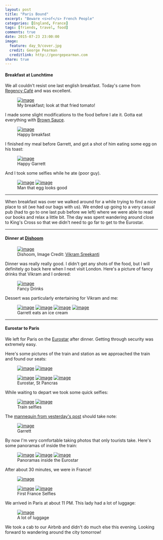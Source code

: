```yaml
---
layout: post
title: "Paris Bound"
excerpt: "Beware <s>of</s> French People"
categories: [England, France]
tags: [friends, travel, food]
comments: true
date: 2015-07-23 23:00:00
image:
  feature: day_9/cover.jpg
  credit: George Pearman
  creditlink: http://georgepearman.com
share: true
---
```


#### Breakfast at Lunchtime

We all couldn't resist one last english breakfast.  Today's came from [Regency
Café](https://en.wikipedia.org/wiki/Regency_Café) and was excellent.

<figure class="full">
	<a href="{{site.url}}/images/day_9/18.jpg" title="Breakfast was delicious"><img src="{{site.url}}/images/day_9/18.jpg" alt="image"></a>
    <figcaption>My breakfast; look at that fried tomato!</figcaption>
</figure>

I made some slight modifications to the food before I ate it.  Gotta eat
everything with [Brown Sauce](https://en.wikipedia.org/wiki/Brown_sauce).

<figure class="full">
	<a href="{{site.url}}/images/day_9/20.jpg" title="A very happy breakfast"><img src="{{site.url}}/images/day_9/20.jpg" alt="image"></a>
    <figcaption>Happy breakfast</figcaption>
</figure>

I finished my meal before Garrett, and got a shot of him eating some egg on his
toast:

<figure class="full">
	<a href="{{site.url}}/images/day_9/21.jpg" title="Garrett eating egg on toast"><img src="{{site.url}}/images/day_9/21.jpg" alt="image"></a>
    <figcaption>Happy Garrett</figcaption>
</figure>

And I took some selfies while he ate (poor guy).

<figure class="half">
	<a href="{{site.url}}/images/day_9/22.jpg" title="Selfies while Garrett eats"><img src="{{site.url}}/images/day_9/22.jpg" alt="image"></a>
	<a href="{{site.url}}/images/day_9/23.jpg" title="Selfies while Garrett eats"><img src="{{site.url}}/images/day_9/23.jpg" alt="image"></a>
    <figcaption>Man that egg looks good</figcaption>
</figure>

---

When breakfast was over we walked around for a while trying to find a nice
place to sit (we had our bags with us).  We ended up going to a very casual pub (had to go
to one last pub before we left) where we were able to read our books and relax
a little bit.  The day was spent wandering around close to King's Cross so that
we didn't need to go far to get to the Eurostar.

---

#### Dinner at [Dishoom](http://www.dishoom.com)

<figure class="full">
	<a href="{{site.url}}/images/day_9/24.jpg" title="Dishoom Panorama"><img src="{{site.url}}/images/day_9/24.jpg" alt="image"></a>
    <figcaption>Dishoom, Image Credit: <a href="http://www.vikrams.io">Vikram Sreekanti</a></figcaption>
</figure>

Dinner was really really good.  I didn't get any shots of the food, but I will
definitely go back here when I next visit London.  Here's a picture of fancy
drinks that Vikram and I ordered:

<figure class="full">
	<a href="{{site.url}}/images/day_9/25.jpg" title="Fancy Drinks"><img src="{{site.url}}/images/day_9/25.jpg" alt="image"></a>
    <figcaption>Fancy Drinks</figcaption>
</figure>

Dessert was particularly entertaining for Vikram and me:

<figure class="half">
	<a href="{{site.url}}/images/day_9/26.jpg" title="Garrett eats an ice cream"><img src="{{site.url}}/images/day_9/26.jpg" alt="image"></a>
	<a href="{{site.url}}/images/day_9/27.jpg" title="Garrett eats an ice cream"><img src="{{site.url}}/images/day_9/27.jpg" alt="image"></a>
	<a href="{{site.url}}/images/day_9/28.jpg" title="Garrett eats an ice cream"><img src="{{site.url}}/images/day_9/28.jpg" alt="image"></a>
	<a href="{{site.url}}/images/day_9/29.jpg" title="Garrett eats an ice cream"><img src="{{site.url}}/images/day_9/29.jpg" alt="image"></a>
    <figcaption>Garrett eats an ice cream</figcaption>
</figure>


---

#### Eurostar to Paris

We left for Paris on the [Eurostar](http://www.eurostar.com) after dinner.
Getting through security was extremely easy.

Here's some pictures of the train and station as we approached the train and
found our seats:

<figure class="half" style="padding-bottom:0px">
	<a href="{{site.url}}/images/day_9/2.jpg" title="St Pancras"><img src="{{site.url}}/images/day_9/2.jpg" alt="image"></a>
	<a href="{{site.url}}/images/day_9/9.jpg" title="Inside the Eurostar"><img src="{{site.url}}/images/day_9/9.jpg" alt="image"></a>
</figure>

<figure class="third" style="padding-top:0px">
	<a href="{{site.url}}/images/day_9/3.jpg" title="Approaching the platform"><img src="{{site.url}}/images/day_9/3.jpg" alt="image"></a>
	<a href="{{site.url}}/images/day_9/5.jpg" title="Our train"><img src="{{site.url}}/images/day_9/5.jpg" alt="image"></a>
	<a href="{{site.url}}/images/day_9/6.jpg" title="Our train"><img src="{{site.url}}/images/day_9/6.jpg" alt="image"></a>
    <figcaption>Eurostar, St Pancras</figcaption>
</figure>

While waiting to depart we took some quick selfies:

<figure class="half" >
	<a href="{{site.url}}/images/day_9/11.jpg" title="Time to depart"><img src="{{site.url}}/images/day_9/11.jpg" alt="image"></a>
	<a href="{{site.url}}/images/day_9/12.jpg" title="Let's take a selfie"><img src="{{site.url}}/images/day_9/12.jpg" alt="image"></a>
    <figcaption>Train selfies</figcaption>
</figure>

The [mannequin from yesterday's post]({{site.url}}/images/day_8/29.jpg) should take note:

<figure class="full" >
	<a href="{{site.url}}/images/day_9/13.jpg" title="Garrett's Face"><img src="{{site.url}}/images/day_9/13.jpg" alt="image"></a>
    <figcaption>Garrett</figcaption>
</figure>

By now I'm very comfortable taking photos that only tourists take.  Here's some
panoramas of inside the train:

<figure class="full" >
	<a href="{{site.url}}/images/day_9/17.jpg" title="Panorama inside the Eurostar"><img src="{{site.url}}/images/day_9/17.jpg" alt="image"></a>
	<a href="{{site.url}}/images/day_9/2/1.jpg" title="Panorama inside the Eurostar"><img src="{{site.url}}/images/day_9/2/1.jpg" alt="image"></a>
	<a href="{{site.url}}/images/day_9/2/3.jpg" title="Panorama inside the Eurostar"><img src="{{site.url}}/images/day_9/2/3.jpg" alt="image"></a>
    <figcaption>Panoramas inside the Eurostar</figcaption>
</figure>

After about 30 minutes, we were in France!

<figure class="full" style="padding-bottom:0px">
	<a href="{{site.url}}/images/day_9/2/4.jpg" title="First France Selfie"><img src="{{site.url}}/images/day_9/2/4.jpg" alt="image"></a>
</figure>

<figure class="half" style="padding-top:0px">
	<a href="{{site.url}}/images/day_9/2/5.jpg" title="We're in France!"><img src="{{site.url}}/images/day_9/2/5.jpg" alt="image"></a>
	<a href="{{site.url}}/images/day_9/2/6.jpg" title="We're in France!"><img src="{{site.url}}/images/day_9/2/6.jpg" alt="image"></a>
    <figcaption>First France Selfies</figcaption>
</figure>

We arrived in Paris at about 11 PM.  This lady had a lot of luggage:

<figure class="full" >
	<a href="{{site.url}}/images/day_9/2/17.jpg" title="A lot of luggage"><img src="{{site.url}}/images/day_9/2/17.jpg" alt="image"></a>
    <figcaption>A lot of luggage</figcaption>
</figure>

We took a cab to our Airbnb and didn't do much else this evening.  Looking
forward to wandering around the city tomorrow!
